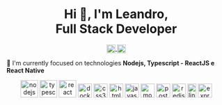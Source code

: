 <h1 align="center">
  Hi 👋, I'm Leandro, <br />
  Full Stack Developer
</h1>

<p align="center">
  <a href="https://linkedin.com/in/www.linkedin.com/in/leandro-guezin-jr" target="blank">
    <img align="center" src="https://cdn.jsdelivr.net/npm/simple-icons@3.0.1/icons/linkedin.svg" alt="www.linkedin.com/in/leandro-guezin-jr" height="20" width="20" />
  </a>
  <a href="https://twitter.com/@guezinjr" target="blank">
    <img align="center" src="https://cdn.jsdelivr.net/npm/simple-icons@3.0.1/icons/twitter.svg" alt="@guezinjr" height="20" width="20" />
  </a>
</p>

🚀 I'm currently focused on technologies **Nodejs, Typescript - ReactJS e React Native**



<p align="center">
  <img src="https://cdn.jsdelivr.net/gh/devicons/devicon@v2.9.0/devicon.min.css" alt="nodejs" width="40" height="40"/>
  <img src="https://devicons.github.io/devicon/devicon.git/icons/typescript/typescript-original.svg" alt="typescript" width="40" height="40"/>
  <img src="https://devicons.github.io/devicon/devicon.git/icons/react/react-original-wordmark.svg" alt="react" width="40" height="40"/>
  <img src="https://devicons.github.io/devicon/devicon.git/icons/docker/docker-original-wordmark.svg" alt="docker" width="32" height="32"/>
  <img src="https://devicons.github.io/devicon/devicon.git/icons/css3/css3-original-wordmark.svg" alt="css3" width="32" height="32"/> 
  <img src="https://devicons.github.io/devicon/devicon.git/icons/html5/html5-original-wordmark.svg" alt="html5" width="32" height="32"/>
  <img src="https://devicons.github.io/devicon/devicon.git/icons/javascript/javascript-original.svg" alt="javascript" width="32" height="32"/>
  <img src="https://devicons.github.io/devicon/devicon.git/icons/mongodb/mongodb-original-wordmark.svg" alt="mongodb" width="32" height="32"/>
  <img src="https://devicons.github.io/devicon/devicon.git/icons/postgresql/postgresql-original-wordmark.svg" alt="postgresql" width="32" height="32"/>
  <img src="https://devicons.github.io/devicon/devicon.git/icons/redis/redis-original-wordmark.svg" alt="redis" width="32" height="32"/>
  <img src="https://devicons.github.io/devicon/devicon.git/icons/linux/linux-original.svg" alt="linux" width="20" height="32"/>
  <img src="https://devicons.github.io/devicon/devicon.git/icons/express/express-original-wordmark.svg" alt="express" width="32" height="32"/>
</p>


